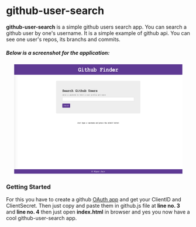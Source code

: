 # github-user-search

<b></bjs-text-reader>github-user-search</b> is a simple github users search app. You can search a github user by one's username. It is a simple example of github api. You can see one user's repos, its branchs and commits.

##### Below is a screenshot for the application:

<p align="center">
  <img width="460" height="300" src="screenshot.png">
</p>

### Getting Started

For this you have to create a github [OAuth app](https://developer.github.com/apps/building-oauth-apps/creating-an-oauth-app/) and get your ClientID and ClientSecret. Then just copy and paste them in github.js file at <b>line no. 3</b> and <b>line no. 4</b> then just open <b>index.html</b> in browser and yes you now have a cool github-user-search app.